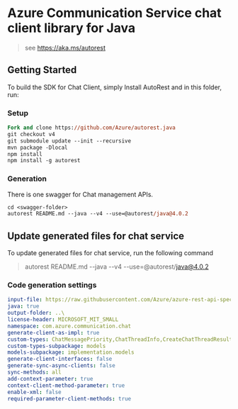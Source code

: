 # Azure Communication Service chat client library for Java

> see https://aka.ms/autorest
## Getting Started

To build the SDK for Chat Client, simply Install AutoRest and in this folder, run:

### Setup
```ps
Fork and clone https://github.com/Azure/autorest.java
git checkout v4
git submodule update --init --recursive
mvn package -Dlocal
npm install
npm install -g autorest
```

### Generation

There is one swagger for Chat management APIs. 

```ps
cd <swagger-folder>
autorest README.md --java --v4 --use=@autorest/java@4.0.2
```

## Update generated files for chat service
To update generated files for chat service, run the following command

> autorest README.md --java --v4 --use=@autorest/java@4.0.2

### Code generation settings
``` yaml
input-file: https://raw.githubusercontent.com/Azure/azure-rest-api-specs/838c5092f11e8ca26e262b1f1099d5c5cdfedc3f/specification/communication/data-plane/Microsoft.CommunicationServicesChat/preview/2020-09-21-preview2/communicationserviceschat.json
java: true
output-folder: ..\
license-header: MICROSOFT_MIT_SMALL
namespace: com.azure.communication.chat
generate-client-as-impl: true
custom-types: ChatMessagePriority,ChatThreadInfo,CreateChatThreadResult,PostReadReceiptOptions,SendChatMessageOptions,SendChatMessageResult,UpdateChatMessageOptions,UpdateChatThreadOptions,Error,ErrorException
custom-types-subpackage: models
models-subpackage: implementation.models
generate-client-interfaces: false
generate-sync-async-clients: false
sync-methods: all
add-context-parameter: true
context-client-method-parameter: true
enable-xml: false
required-parameter-client-methods: true
```
